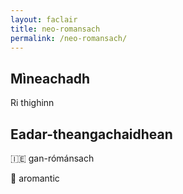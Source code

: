 ```yaml
---
layout: faclair
title: neo-romansach
permalink: /neo-romansach/
---
```


## Mìneachadh

Ri thighinn

## Eadar-theangachaidhean

&#x1f1ee;&#x1f1ea; gan-rómánsach

&#x1f3f4;&#xe0067;&#xe0062;&#xe0065;&#xe006e;&#xe0067;&#xe007f; aromantic